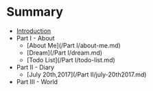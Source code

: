 # Summary

* [Introduction](README.md)
* Part I - About
  * [About Me](/Part I/about-me.md)
  * [Dream](/Part I/dream.md)
  * [Todo List](/Part I/todo-list.md)
* Part II - Diary
  * [July 20th,2017](/Part II/july-20th2017.md)
* Part III - World



